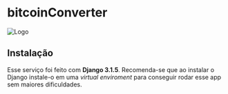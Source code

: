 # bitcoinConverter

![Logo](btc/static/img/btc.png)

## Instalação

Esse serviço foi feito com **Django 3.1.5**. Recomenda-se que ao instalar o Django instale-o em uma *virtual enviroment* para conseguir rodar esse app sem maiores dificuldades. 
